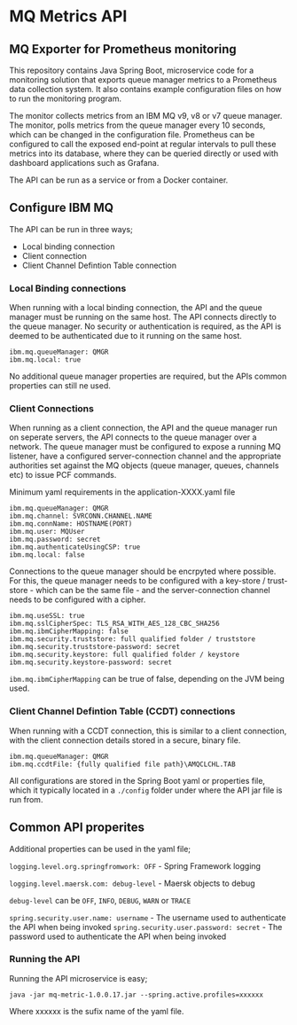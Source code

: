 # MQ Metrics API

## MQ Exporter for Prometheus monitoring

This repository contains Java Spring Boot, microservice code for a monitoring solution that exports queue manager metrics to a Prometheus data collection system.  It also contains example configuration files on how to run the monitoring program.

The monitor collects metrics from an IBM MQ v9, v8 or v7 queue manager.  The monitor, polls metrics from the queue manager every 10 seconds, which can be changed in the configuration file.  Prometheus can be configured to call the exposed end-point at regular intervals to pull these metrics into its database, where they can be queried directly or used with dashboard applications such as Grafana.

The API can be run as a service or from a Docker container.

## Configure IBM MQ

The API can be run in three ways;

* Local binding connection
* Client connection
* Client Channel Defintion Table connection

### Local Binding connections

When running with a local binding connection, the API and the queue manager must be running on the same host.  The API connects directly to the queue manager.  No security or authentication is required, as the API is deemed to be authenticated due to it running on the same host.

```
ibm.mq.queueManager: QMGR
ibm.mq.local: true
```

No additional queue manager properties are required, but the APIs common properties can still ne used.

### Client Connections

When running as a client connection, the API and the queue manager run on seperate servers, the API connects to the queue manager over a network.  The queue manager must be configured to expose a running MQ listener, have a configured server-connection channel and the appropriate authorities set against the MQ objects (queue manager, queues, channels etc) to issue PCF commands.

Minimum yaml requirements in the application-XXXX.yaml file

```
ibm.mq.queueManager: QMGR
ibm.mq.channel: SVRCONN.CHANNEL.NAME
ibm.mq.connName: HOSTNAME(PORT)
ibm.mq.user: MQUser
ibm.mq.password: secret
ibm.mq.authenticateUsingCSP: true
ibm.mq.local: false
```
Connections to the queue manager should be encrpyted where possible.  For this, the queue manager needs to be configured with a key-store / trust-store - which can be the same file - and the server-connection channel needs to be configured with a cipher.

```
ibm.mq.useSSL: true
ibm.mq.sslCipherSpec: TLS_RSA_WITH_AES_128_CBC_SHA256
ibm.mq.ibmCipherMapping: false 
ibm.mq.security.truststore: full qualified folder / truststore 
ibm.mq.security.truststore-password: secret
ibm.mq.security.keystore: full qualified folder / keystore 
ibm.mq.security.keystore-password: secret
```

`ibm.mq.ibmCipherMapping` can be true of false, depending on the JVM being used.

### Client Channel Defintion Table (CCDT) connections

When running with a CCDT connection, this is similar to a client connection, with the client connection details stored in a secure, binary file.

```
ibm.mq.queueManager: QMGR
ibm.mq.ccdtFile: {fully qualified file path}\AMQCLCHL.TAB 
```

All configurations are stored in the Spring Boot yaml or properties file, which it typically located in a `./config` folder under where the API jar file is run from.

## Common API properites

Additional properties can be used in the yaml file;

`logging.level.org.springfromwork: OFF` - Spring Framework logging

`logging.level.maersk.com: debug-level` - Maersk objects to debug

`debug-level` can be `OFF`, `INFO`, `DEBUG`, `WARN` or `TRACE`

`spring.security.user.name: username` - The username used to authenticate the API when being invoked
`spring.security.user.password: secret` - The password used to authenticate the API when being invoked

### Running the API

Running the API microservice is easy;

`java -jar mq-metric-1.0.0.17.jar --spring.active.profiles=xxxxxx`

Where xxxxxx is the sufix name of the yaml file.